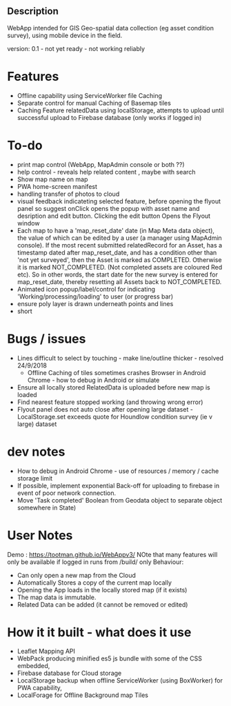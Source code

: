 ##  Description
WebApp intended for GIS Geo-spatial data collection (eg asset condition survey), using mobile device in the field.

version: 0.1 - not yet ready - not working reliably
# Features
 - Offline capability using ServiceWorker file Caching
 - Separate control for manual Caching of Basemap tiles
 - Caching Feature relatedData using localStorage, attempts to upload until successful upload to Firebase database (only works if logged in)

 # To-do
  - print map control (WebApp, MapAdmin console or both ??)
  - help control - reveals help related content , maybe with search  
  - Show map name on map  
  - PWA home-screen manifest
  - handling transfer of photos to cloud
 -  visual feedback indicateting selected feature, before opening the flyout panel so suggest onClick opens the popup with asset name and desription and edit button. Clicking the edit button Opens the Flyout window
  - Each map to have a 'map_reset_date' date (in Map Meta data object), the value of which can be edited by a user (a manager using MapAdmin console). If the most recent submitted relatedRecord for an Asset, has a timestamp dated after  map_reset_date, and has a condition other than 'not yet surveyed', then the Asset is marked as COMPLETED. Otherwise it is marked NOT_COMPLETED. (Not completed assets are coloured Red etc). So in other words,  the start date for the new survey is entered for map_reset_date, thereby resetting all Assets back to NOT_COMPLETED.  
  - Animated icon popup/label/control for indicating  'Working/processing/loading' to user (or progress bar)
  - ensure poly layer is drawn underneath points and lines  
   - short 
 
 
# Bugs / issues
 - Lines difficult to select by touching - make line/outline thicker - resolved 24/9/2018
    - Offline Caching of tiles sometimes crashes Browser in Android Chrome - how to debug in Android or simulate
  - Ensure all locally stored RelatedData is uploaded before new map is loaded
  - Find nearest feature stopped working (and throwing wrong error)
   - Flyout panel does not auto close after opening large dataset
    - LocalStorage.set exceeds quote for Houndlow condition survey (ie v large) dataset

# dev notes
- How to debug in Android Chrome - use of resources / memory / cache storage limit
- If possible, implement exponential Back-off for uploading to firebase in event of poor network connection.
- Move 'Task completed' Boolean from Geodata object to separate object somewhere in State)



# User Notes
Demo : <https://tootman.github.io/WebAppv3/>
NOte that many features will only be available if logged in
runs from /build/ only
Behaviour:
 - Can only open a new map from the Cloud
 - Automatically Stores a copy of the current map locally 
 - Opening the App loads in the locally stored map (if it exists)
 - The map data is immutable.
  - Related Data can be added (it cannot be removed or edited)

 # How it it built - what does it use
 - Leaflet Mapping API
 - WebPack producing minified es5 js bundle with some of the CSS embedded,
 - Firebase database for Cloud storage
 - LocalStorage backup when offline ServiceWorker (using BoxWorker) for PWA capability, 
 - LocalForage for Offline Background map Tiles
 


